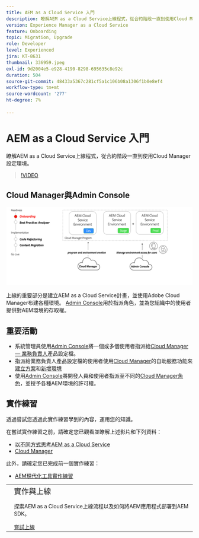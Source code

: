 ```yaml
---
title: AEM as a Cloud Service 入門
description: 瞭解AEM as a Cloud Service上線程式，從合約階段一直到使用Cloud Manager設定環境。
version: Experience Manager as a Cloud Service
feature: Onboarding
topic: Migration, Upgrade
role: Developer
level: Experienced
jira: KT-8631
thumbnail: 336959.jpeg
exl-id: 9d2004e5-e928-4190-8298-695635c8e92c
duration: 504
source-git-commit: 48433a5367c281cf5a1c106b08a1306f1b0e8ef4
workflow-type: tm+mt
source-wordcount: '277'
ht-degree: 7%

---
```


# AEM as a Cloud Service 入門

瞭解AEM as a Cloud Service上線程式，從合約階段一直到使用Cloud Manager設定環境。

>[!VIDEO](https://video.tv.adobe.com/v/336959?quality=12&learn=on)

## Cloud Manager與Admin Console

![正在上線高階圖表](assets/onboarding-diagram.png)

上線的重要部分是建立AEM as a Cloud Service計畫，並使用Adobe Cloud Manager布建各種環境。 [Admin Console](https://adminconsole.adobe.com/)用於指派角色，並為您組織中的使用者提供對AEM環境的存取權。

## 重要活動

+ 系統管理員使用[Admin Console](https://adminconsole.adobe.com/)將一個或多個使用者指派給[Cloud Manager — 業務負責人](https://experienceleague.adobe.com/docs/experience-manager-cloud-manager/using/requirements/setting-up-users-and-roles.html?lang=zh-Hant)產品設定檔。
+ 指派給業務負責人產品設定檔的使用者使用[Cloud Manager](https://experienceleague.adobe.com/docs/experience-manager-cloud-manager/using/introduction-to-cloud-manager.html?lang=zh-Hant)的自助服務功能來[建立方案](https://experienceleague.adobe.com/docs/experience-manager-cloud-service/implementing/using-cloud-manager/production-programs/creating-production-program.html?lang=zh-Hant)和[新增環境](https://experienceleague.adobe.com/docs/experience-manager-cloud-service/implementing/using-cloud-manager/manage-environments.html?lang=zh-Hant)
+ 使用[Admin Console](https://adminconsole.adobe.com/)將開發人員和使用者指派至不同的[Cloud Manager角色](https://experienceleague.adobe.com/docs/experience-manager-cloud-manager/using/requirements/setting-up-users-and-roles.html?lang=zh-Hant)，並授予各種AEM環境的許可權。

## 實作練習

透過嘗試您透過此實作練習學到的內容，運用您的知識。

在嘗試實作練習之前，請確定您已觀看並瞭解上述影片和下列資料：

+ [以不同方式思考AEM as a Cloud Service](./introduction.md)
+ [Cloud Manager](./cloud-manager.md)

此外，請確定您已完成前一個實作練習：

+ [AEM現代化工具實作練習](./aem-modernization-tools.md#hands-on-exercise)

<table style="border-width:0">
    <tr>
        <td style="width:150px">
            <a  rel="noreferrer"
                target="_blank"
                href="https://github.com/adobe/aem-cloud-engineering-video-series-exercises/tree/session3-onboarding#bootcamp---session-3-on-boarding"><img alt="實作練習GitHub存放庫" src="./assets/github.png"/>
            </a>        
        </td>
        <td style="width:100%;margin-bottom:1rem;">
            <div style="font-size:1.25rem;font-weight:400;">實作與上線</div>
            <p style="margin:1rem 0">
                探索AEM as a Cloud Service上線流程以及如何將AEM應用程式部署到AEM SDK。
            </p>
            <a  rel="noreferrer"
                target="_blank"
                href="https://github.com/adobe/aem-cloud-engineering-video-series-exercises/tree/session3-onboarding#bootcamp---session-3-on-boarding" class="spectrum-Button spectrum-Button--primary spectrum-Button--sizeM">
                <span class="spectrum-Button-label has-no-wrap has-text-weight-bold">嘗試上線</span>
            </a>
        </td>
    </tr>
</table>
